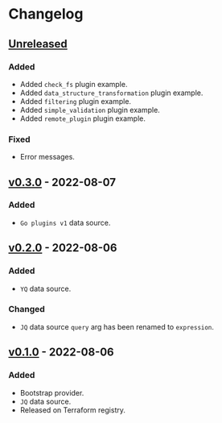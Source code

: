 # Changelog

## [Unreleased]

### Added

- Added `check_fs` plugin example.
- Added `data_structure_transformation` plugin example.
- Added `filtering` plugin example.
- Added `simple_validation` plugin example.
- Added `remote_plugin` plugin example.

### Fixed

- Error messages.

## [v0.3.0] - 2022-08-07

### Added

- `Go plugins v1` data source.

## [v0.2.0] - 2022-08-06

### Added

- `YQ` data source.

### Changed

- `JQ` data source `query` arg has been renamed to `expression`.

## [v0.1.0] - 2022-08-06

### Added

- Bootstrap provider.
- `JQ` data source.
- Released on Terraform registry.

[unreleased]: https://github.com/slok/terraform-provider-dataprocessor/compare/v0.3.0...HEAD
[v0.3.0]: https://github.com/slok/terraform-provider-dataprocessor/releases/tag/v0.3.0
[v0.2.0]: https://github.com/slok/terraform-provider-dataprocessor/releases/tag/v0.2.0
[v0.1.0]: https://github.com/slok/terraform-provider-dataprocessor/releases/tag/v0.1.0
